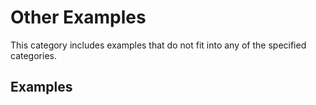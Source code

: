 # Other Examples

This category includes examples that do not fit into any of the specified categories.

## Examples
